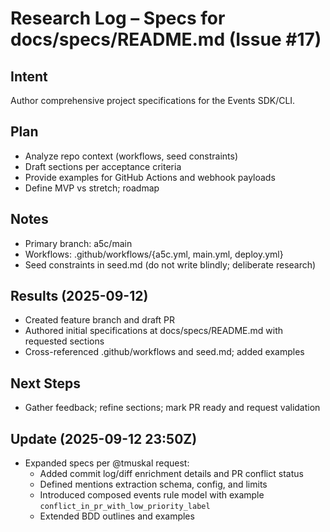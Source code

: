 # Research Log – Specs for docs/specs/README.md (Issue #17)

## Intent
Author comprehensive project specifications for the Events SDK/CLI.

## Plan
- Analyze repo context (workflows, seed constraints)
- Draft sections per acceptance criteria
- Provide examples for GitHub Actions and webhook payloads
- Define MVP vs stretch; roadmap

## Notes
- Primary branch: a5c/main
- Workflows: .github/workflows/{a5c.yml, main.yml, deploy.yml}
- Seed constraints in seed.md (do not write blindly; deliberate research)


## Results (2025-09-12)
- Created feature branch and draft PR
- Authored initial specifications at docs/specs/README.md with requested sections
- Cross-referenced .github/workflows and seed.md; added examples

## Next Steps
- Gather feedback; refine sections; mark PR ready and request validation

## Update (2025-09-12 23:50Z)
- Expanded specs per @tmuskal request:
  - Added commit log/diff enrichment details and PR conflict status
  - Defined mentions extraction schema, config, and limits
  - Introduced composed events rule model with example `conflict_in_pr_with_low_priority_label`
  - Extended BDD outlines and examples
